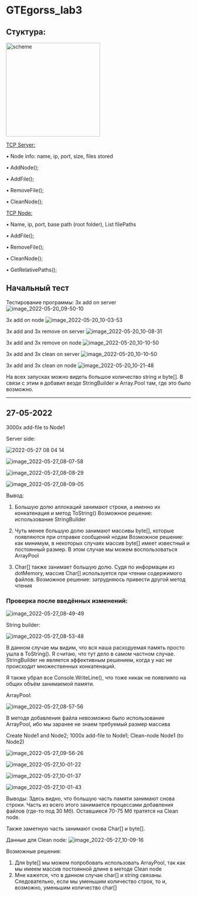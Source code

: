 # GTEgorss_lab3

## Стуктура:
<img width="256" alt="scheme" src="https://user-images.githubusercontent.com/37060880/169501145-739a66ef-61a7-4a69-a645-3679cde751ce.png">


<ins>TCP Server:</ins>

  • Node info: name, ip, port, size, files stored
  
  • AddNode();
  
  • AddFile();
  
  • RemoveFile();
  
  • CleanNode();
  
  
<ins>TCP Node:</ins>

  • Name, ip, port, base path (root folder), List<string> filePaths
  
  • AddFile();
  
  • RemoveFile();
  
  • CleanNode();
  
  • GetRelativePaths();
  

 ## Начальный тест 

Тестирование программы:
3x add on server
![image_2022-05-20_09-50-10](https://user-images.githubusercontent.com/37060880/169482315-13d75dd1-0563-432c-9bb1-e6ac9afb821b.png)


3x add on node
![image_2022-05-20_10-03-53](https://user-images.githubusercontent.com/37060880/169482381-161c0338-5e60-41b0-8195-a8cefba3a47b.png)



3x add and 3x remove on server
![image_2022-05-20_10-08-31](https://user-images.githubusercontent.com/37060880/169482508-2ea009e8-1195-4112-8665-2aff1b426161.png)

3x add and 3x remove on node
![image_2022-05-20_10-10-50](https://user-images.githubusercontent.com/37060880/169482593-8361f456-c388-418b-a3cb-b91f3ea4cc78.png)


3x add and 3x clean on server
![image_2022-05-20_10-10-50](https://user-images.githubusercontent.com/37060880/169482675-685851be-c5f7-48b9-a488-b7dd56e353cf.png)


3x add and 3x clean on node
![image_2022-05-20_10-21-48](https://user-images.githubusercontent.com/37060880/169482744-2aa88154-e101-44d4-bec1-7b4a988974e0.png)


На всех запусках можно видеть большое количество string и byte[].
В связи с этим я добавил везде StringBuilder и Array.Pool там, где это было возможно.
  
  
  --------------------------------------------------------------------------------------------------------------------------------------------
  ## 27-05-2022
  
  3000x add-file to Node1
  
  Server side:
  
![2022-05-27 08 04 14](https://user-images.githubusercontent.com/37060880/170632956-bcc635c1-c8ce-44b4-8ea5-7b358d3139a1.jpg)

![image_2022-05-27_08-07-58](https://user-images.githubusercontent.com/37060880/170633409-d0a10472-e396-4198-8bc7-964a4b747e20.png)

![image_2022-05-27_08-08-29](https://user-images.githubusercontent.com/37060880/170633462-9283a731-dcad-44b6-80ee-36451235c0b0.png)

![image_2022-05-27_08-09-05](https://user-images.githubusercontent.com/37060880/170633447-94f765a8-77a7-4ed9-a3d1-39a8cc68f9b1.png)

  Вывод: 
  1) Большую долю аллокаций занимают строки, а именно их конкатенация и метод ToString()
    Возможное решение: использование StringBuilder
  
  2) Чуть менее большую долю занимают массивы byte[], которые появляются при отправке сообщений нодам
    Возможное решение: как минимум, в некоторых случаях массив byte[] имеет известный и постоянный размер. В этом случае мы можем воспользоваться ArrayPool
  
  3) Char[] также занимает большую долю. Судя по информации из dotMemory, массив Char[] используется при чтении содержимого файлов.
    Возможное решение: затрудняюсь привести другой метод чтения
  
  
  ### Проверка после введённых изменений:
  
![image_2022-05-27_08-49-49](https://user-images.githubusercontent.com/37060880/170639543-e67b429e-4ddb-4aa1-ab4b-215b445a6a1f.png)
  
  String builder:
  
  ![image_2022-05-27_08-53-48](https://user-images.githubusercontent.com/37060880/170639604-ba1e8709-a35b-4aa6-9d76-550b8d6b4fb5.png)

В данном случае мы видим, что вся наша расходуемая память просто ушла в ToString(). Я считаю, что тут дело в самом частном случае. StringBuilder не является эффективным решением, когда у нас не происходит множественных конкатенаций.
  
  
  Я также убрал все Console.WriteLine(), что тоже никак не появлияло на общих объём занимаемой памяти.
  
  
  ArrayPool:
  
  ![image_2022-05-27_08-57-56](https://user-images.githubusercontent.com/37060880/170639822-8cb547b6-bab0-4a13-92ae-b65ea6dd2760.png)
  
  В методе добавления файла невозможно было использование ArrayPool, ибо мы заранее не знаем требуемый размер массива
  
  
  
  Create Node1 and Node2; 1000x add-file to Node1; Clean-node Node1 (to Node2)
  
![image_2022-05-27_09-56-26](https://user-images.githubusercontent.com/37060880/170648360-2424d5ce-b5ad-494c-ae3f-67baf848ddb7.png)

![image_2022-05-27_10-01-22](https://user-images.githubusercontent.com/37060880/170648386-f96fc742-c95f-4a1a-96e0-cdaefd199bf7.png)

![image_2022-05-27_10-01-37](https://user-images.githubusercontent.com/37060880/170648404-dcf39fab-ddf5-4d6f-b321-87670586d30e.png)
  
![image_2022-05-27_10-01-43](https://user-images.githubusercontent.com/37060880/170648422-489ddb24-5b25-4bdc-b787-736b83f31279.png)
  
  Выводы:
  Здесь видно, что большую часть памяти занимают снова строки. Часть из всего этого занимается процессами добавления файлов (где-то под 30 Мб).
  Оставшиеся 70-75 Мб тратятся на Clean node.
  
  Также заметную часть занимают снова Char[] и byte[].
  
 Данные для Clean node:
![image_2022-05-27_10-09-16](https://user-images.githubusercontent.com/37060880/170649505-37fb0c9a-0211-4c2f-9b63-7f9e9e5b1161.png)
  
  Возможные решения:
  1) Для byte[] мы можем попробовать использовать ArrayPool, так как мы имеем массив постоянной длине в методе Clean node
  2) Мне кажется, что в данном случае char[] и string связаны. Следовательно, если мы уменьшим количество строк, то и, возможно, уменьшим количество char[]
